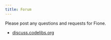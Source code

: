 ```yaml
---
title: Forum
---
```


Please post any questions and requests for Fione.

* [discuss.codelibs.org](https://discuss.codelibs.org/c/FioneEN/)
